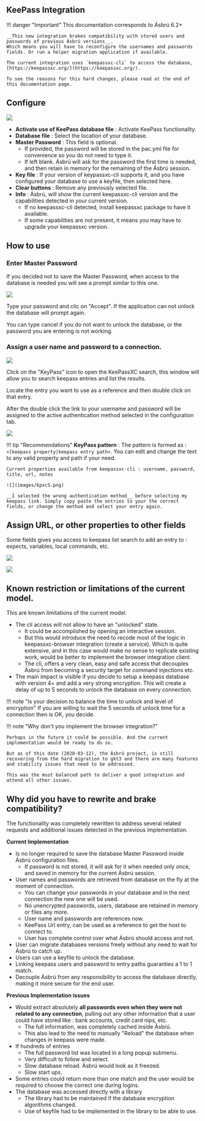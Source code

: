 ## KeePass Integration

!!! danger "Important"
    This documentation corresponds to Ásbrú 6.2+

    __This new integration brakes compatibility with stored users and passwords of previous Ásbrú versions__.
    Which means you will have to reconfigure the usernames and passwords fields. Or run a helper migration application if available.

    The current integration uses `keepassxc-cli` to access the database, [https://keepassxc.org/](https://keepassxc.org/).

    To see the reasons for this hard changes, please read at the end of this documentation page.


## Configure

![](images/kpxc1.png)

+ __Activate use of KeePass database file__ : Activate KeePass functionality.
+ __Database file__ : Select the location of your database.
+ __Master Password__ : This field is optional.
    - If provided, the password will be stored in the pac.yml file for convenience so you do not need to type it.
    - If left blank. Ásbrú will ask for the password the first time is needed, and then retain in memory for the remaining of the Ásbrú session.
+ __Key file__ : If your version of keypassxc-cli supports it, and you have configured your database to use a keyfile, then selected here.
+ __Clear buttons__ : Remove any previously selected file.
+ __Info__ : Ásbrú, will show the current keepassxc-cli version and the capabilities detected in your current version.
    - If no keepassxc-cli detected, install keepassxc package to have it available.
    - If some capabilities are not present, it means you may have to upgrade your keepassxc version.

## How to use

### Enter Master Password

If you decided not to save the Master Password, when access to the database is needed you will see a prompt similar to this one.

![](images/kpxc2.png)

Type your password and clic on "Accept". If the application can not unlock the database will prompt again.

You can type cancel if you do not want to unlock the database, or the password you are entering is not working.

### Assign a user name and password to a connection.

![](images/kpxc3.png)

Click on the "KeyPass" icon to open the KeePassXC search, this window will allow you to search keepass entries and list the results.

Locate the entry you want to use as a reference and then double click on that entry.

After the double click the link to your username and password will be assigned to the active authentication method selected in the configuration tab.

![](images/kpxc4.png)

!!! tip "Recommendations"
    __KeyPass pattern__ : The pattern is formed as : `<[keepass property|keepass entry path>`. You can edit and change the text to any valid property and path if your need.

    Current properties available from keepassxc-cli : username, password, title, url, notes

    ![](images/kpxc5.png)

    __I selected the wrong authentication method__ before selecting my keepass link. Simply copy paste the entries to your the correct fields, or change the method and select your entry again.

## Assign URL, or other properties to other fields

Some fields gives you access to keepass list search to add an entry to : expects, variables, local commands, etc.

![](images/kpxc6.png)

![](images/kpxc7.png)


## Known restriction or limitations of the current model.

This are known limitations of the current model.

+ The cli access will not allow to have an "unlocked" state.
    - It could be accomplished by opening an interactive session.
    - But this would introduce the need to recode most of the logic in keepassxc-browser integration (create a service). Which is quite extensive, and in this case would make no sense to replicate existing work, would be better to implement the browser integration client.
    - The cli, offers a very clean, easy and safe access that decouples Ásbrú from becoming a security target for command injections etc.
+ The main impact is visible if you decide to setup a keepass database with version 4+ and add a very strong encryption. This will create a delay of up to 5 seconds to unlock the database on every connection.

!!! note "Is your decision to balance the time to unlock and level of encryption"
    If you are willing to wait the 5 seconds of unlock time for a connection then is OK, you decide.

!!! note "Why don't you implement the browser integration?"

    Perhaps in the future it could be possible. And the current implementation would be ready to do so.

    But as of this date (2020-03-12), the Ásbrú project, is still recovering from the hard migration to gkt3 and there are many features and stability issues that need to be addressed.

    This was the must balanced path to deliver a good integration and attend all other issues.

## Why did you have to rewrite and brake compatibility?

The functionality was completely rewritten to address several related requests and additional issues detected in the previous implementation.

__Current Implementation__

+ Is no longer required to save the database Master Password inside Ásbrú configuration files.
    - If password is not stored, it will ask for it when needed only once, and saved in memory for the current Ásbrú session.
+ User names and passwords are retrieved from database on the fly at the moment of connection.
    - You can change your passwords in your database and in the next connection the new one will be used.
    - No unencrypted passwords, users, database are retained in memory or files any more.
    - User name and passwords are references now.
    - KeePass Url entry, can be used as a reference to get the host to connect to.
    - User has complete control over what Ásbrú should access and not.
+ User can migrate databases versions freely without any need to wait for Ásbrú to catch up.
+ Users can use a keyfile to unlock the database.
+ Linking keepass users and password to entry paths guaranties a 1 to 1 match.
+ Decouple Ásbrú from any responsibility to access the database directly, making it more secure for the end user.

__Previous Implementation issues__

+ Would extract absolutely __all passwords even when they were not related to any connection__, pulling out any other information that a user could have stored like : bank accounts, credit card nips, etc.
    - The full information, was completely cached inside Ásbrú.
    - This also lead to the need to manually "Reload" the database when changes in keepass were made.
+ If hundreds of entries
    - The full password list was located in a long popup submenu.
    - Very difficult to follow and select.
    - Slow database reload. Ásbrú would look as it freezed.
    - Slow start ups.
+ Some entries could return more than one match and the user would be required to choose the correct one during logins.
+ The database was accessed directly with a library
    - The library had to be maintained if the database encryption algorithms changed.
    - Use of keyfile had to be implemented in the library to be able to use.

